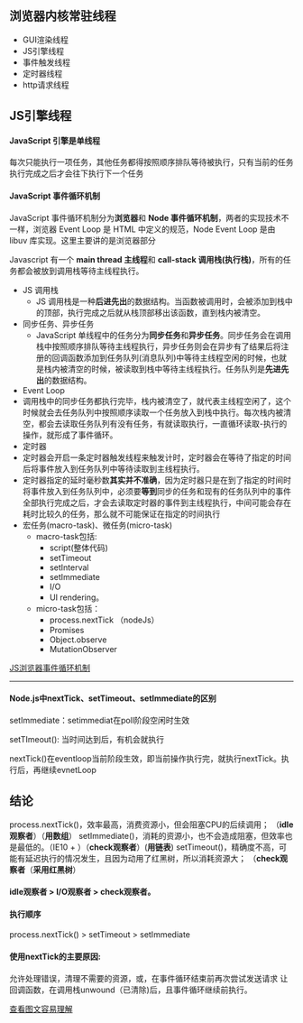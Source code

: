 ##  浏览器内核常驻线程

* GUI渲染线程
* JS引擎线程
* 事件触发线程
* 定时器线程
* http请求线程

##  JS引擎线程

####  JavaScript 引擎是单线程

每次只能执行一项任务，其他任务都得按照顺序排队等待被执行，只有当前的任务执行完成之后才会往下执行下一个任务

####  JavaScript 事件循环机制

JavaScript 事件循环机制分为**浏览器**和 **Node 事件循环机制**，两者的实现技术不一样，浏览器 Event Loop 是 HTML 中定义的规范，Node Event Loop 是由 libuv 库实现。这里主要讲的是浏览器部分

Javascript 有一个 **main thread 主线程**和 **call-stack 调用栈(执行栈)**，所有的任务都会被放到调用栈等待主线程执行。

* JS 调用栈
  * JS 调用栈是一种**后进先出**的数据结构。当函数被调用时，会被添加到栈中的顶部，执行完成之后就从栈顶部移出该函数，直到栈内被清空。
* 同步任务、异步任务
  *   JavaScript 单线程中的任务分为**同步任务**和**异步任务**。同步任务会在调用栈中按照顺序排队等待主线程执行，异步任务则会在异步有了结果后将注册的回调函数添加到任务队列(消息队列)中等待主线程空闲的时候，也就是栈内被清空的时候，被读取到栈中等待主线程执行。任务队列是**先进先出**的数据结构。
*  Event Loop
  *   调用栈中的同步任务都执行完毕，栈内被清空了，就代表主线程空闲了，这个时候就会去任务队列中按照顺序读取一个任务放入到栈中执行。每次栈内被清空，都会去读取任务队列有没有任务，有就读取执行，一直循环读取-执行的操作，就形成了事件循环。
*  定时器
  *   定时器会开启一条定时器触发线程来触发计时，定时器会在等待了指定的时间后将事件放入到任务队列中等待读取到主线程执行。
  *   定时器指定的延时毫秒数**其实并不准确**，因为定时器只是在到了指定的时间时将事件放入到任务队列中，必须要**等到**同步的任务和现有的任务队列中的事件全部执行完成之后，才会去读取定时器的事件到主线程执行，中间可能会存在耗时比较久的任务，那么就不可能保证在指定的时间执行    
*  宏任务(macro-task)、微任务(micro-task)
   *  macro-task包括:
      *  script(整体代码)
      *  setTimeout
      *  setInterval
      *  setImmediate
      *  I/O
      *  UI rendering。
   *  micro-task包括：
      *  process.nextTick （nodeJs）
      *  Promises
      *  Object.observe
      *  MutationObserver  

[JS浏览器事件循环机制](https://segmentfault.com/a/1190000015559210)

---

####  Node.js中nextTick、setTimeout、setImmediate的区别

setImmediate：setimmediat在poll阶段空闲时生效

setTImeout(): 当时间达到后，有机会就执行

nextTick()在eventloop当前阶段生效，即当前操作执行完，就执行nextTick。执行后，再继续evnetLoop

##  结论

process.nextTick()，效率最高，消费资源小，但会阻塞CPU的后续调用； （**idle观察者**）（**用数组**）
setImmediate()，消耗的资源小，也不会造成阻塞，但效率也是最低的。（IE10 + ）（**check观察者**）(**用链表**)
setTimeout()，精确度不高，可能有延迟执行的情况发生，且因为动用了红黑树，所以消耗资源大； （**check观察者**（**采用红黑树**）

####  idle观察者 > I/O观察者 > check观察者。

####  执行顺序

 process.nextTick() > setTimeout > setImmediate 


#### 使用nextTick的主要原因:
允许处理错误，清理不需要的资源，或，在事件循环结束前再次尝试发送请求
让回调函数，在调用栈unwound（已清除)后，且事件循环继续前执行。


[查看图文容易理解](https://blog.csdn.net/hkh_1012/article/details/53453138)